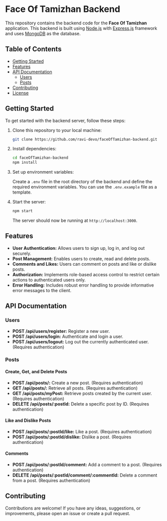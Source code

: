 # Face Of Tamizhan Backend

This repository contains the backend code for the **Face Of Tamizhan** application. This backend is built using [Node.js](https://nodejs.org/) with [Express.js](https://expressjs.com/) framework and uses [MongoDB](https://www.mongodb.com/) as the database.

## Table of Contents

- [Getting Started](#getting-started)
- [Features](#features)
- [API Documentation](#api-documentation)
  - [Users](#users)
  - [Posts](#posts)
- [Contributing](#contributing)
- [License](#license)

## Getting Started

To get started with the backend server, follow these steps:

1. Clone this repository to your local machine:

    ```bash
    git clone https://github.com/ravi-devo/faceOfTamizhan-backend.git
    ```

2. Install dependencies:

    ```bash
    cd faceOfTamizhan-backend
    npm install
    ```

3. Set up environment variables:
   
    Create a `.env` file in the root directory of the backend and define the required environment variables. You can use the `.env.example` file as a template.

4. Start the server:

    ```bash
    npm start
    ```

    The server should now be running at `http://localhost:3000`.

## Features

- **User Authentication:** Allows users to sign up, log in, and log out securely.
- **Post Management:** Enables users to create, read and delete posts.
- **Comments and Likes:** Users can comment on posts and like or dislike posts.
- **Authorization:** Implements role-based access control to restrict certain actions to authenticated users only.
- **Error Handling:** Includes robust error handling to provide informative error messages to the client.

## API Documentation

### Users

- **POST /api/users/register:** Register a new user.
- **POST /api/users/login:** Authenticate and login a user.
- **POST /api/users/logout:** Log out the currently authenticated user. (Requires authentication)

### Posts

#### Create, Get, and Delete Posts

- **POST /api/posts/:** Create a new post. (Requires authentication)
- **GET /api/posts/:** Retrieve all posts. (Requires authentication)
- **GET /api/posts/myPost:** Retrieve posts created by the current user. (Requires authentication)
- **DELETE /api/posts/:postId:** Delete a specific post by ID. (Requires authentication)

#### Like and Dislike Posts

- **POST /api/posts/:postId/like:** Like a post. (Requires authentication)
- **POST /api/posts/:postId/dislike:** Dislike a post. (Requires authentication)

#### Comments

- **POST /api/posts/:postId/comment:** Add a comment to a post. (Requires authentication)
- **DELETE /api/posts/:postId/comment/:commentId:** Delete a comment from a post. (Requires authentication)

## Contributing

Contributions are welcome! If you have any ideas, suggestions, or improvements, please open an issue or create a pull request.

